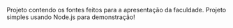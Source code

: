 Projeto contendo os fontes feitos para a apresentação da faculdade.
Projeto simples usando Node.js para demonstração!

